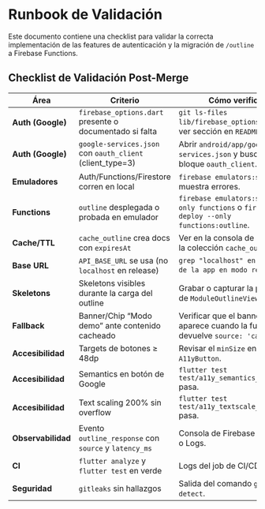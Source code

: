 # Runbook de Validación

Este documento contiene una checklist para validar la correcta implementación de las features de autenticación y la migración de `/outline` a Firebase Functions.

## Checklist de Validación Post-Merge

| Área              | Criterio                                                    | Cómo verificar                                                              | Estado | Evidencia (link, captura, etc.) |
| ----------------- | ----------------------------------------------------------- | --------------------------------------------------------------------------- | ------ | ------------------------------- |
| **Auth (Google)** | `firebase_options.dart` presente o documentado si falta     | `git ls-files lib/firebase_options.dart` o ver sección en `README.md`.      | ☐      |                                 |
| **Auth (Google)** | `google-services.json` con `oauth_client` (client_type=3)   | Abrir `android/app/google-services.json` y buscar el bloque `oauth_client`. | ☐      |                                 |
| **Emuladores**    | Auth/Functions/Firestore corren en local                    | `firebase emulators:start` no muestra errores.                              | ☐      |                                 |
| **Functions**     | `outline` desplegada o probada en emulador                  | `firebase emulators:start --only functions` o `firebase deploy --only functions:outline`. | ☐      |                                 |
| **Cache/TTL**     | `cache_outline` crea docs con `expiresAt`                   | Ver en la consola de Firestore la colección `cache_outline`.                | ☐      |                                 |
| **Base URL**      | `API_BASE_URL` se usa (no `localhost` en release)           | `grep "localhost" en el código de la app en modo release`.                  | ☐      |                                 |
| **Skeletons**     | Skeletons visibles durante la carga del outline             | Grabar o capturar la pantalla de `ModuleOutlineView` al cargar.             | ☐      |                                 |
| **Fallback**      | Banner/Chip “Modo demo” ante contenido cacheado             | Verificar que el banner aparece cuando la función devuelve `source: 'cache'`. | ☐      |                                 |
| **Accesibilidad** | Targets de botones ≥ 48dp                                   | Revisar el `minSize` en `A11yButton`.                                       | ☑      | `lib/widgets/a11y_button.dart`  |
| **Accesibilidad** | Semantics en botón de Google                                | `flutter test test/a11y_semantics_test.dart` pasa.                          | ☑      | `test/a11y_semantics_test.dart` |
| **Accesibilidad** | Text scaling 200% sin overflow                              | `flutter test test/a11y_textscale_test.dart` pasa.                          | ☑      | `test/a11y_textscale_test.dart` |
| **Observabilidad**| Evento `outline_response` con `source` y `latency_ms`       | Consola de Firebase Analytics o Logs.                                       | ☐      |                                 |
| **CI**            | `flutter analyze` y `flutter test` en verde                 | Logs del job de CI/CD.                                                      | ☐      |                                 |
| **Seguridad**     | `gitleaks` sin hallazgos                                    | Salida del comando `gitleaks detect`.                                       | ☐      |                                 |
